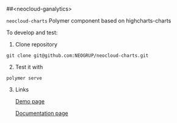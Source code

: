 ##&lt;neocloud-ganalytics&gt;

`neocloud-charts` Polymer component based on highcharts-charts

To develop and test:

1. Clone repository
```
git clone git@github.com:NEOGRUP/neocloud-charts.git
```
2. Test it with
```
polymer serve
```
3. Links

   [Demo page](http://localhost:8000/components/neocloud-charts/demo)
  
   [Documentation page](http://localhost:8000/components/neocloud-charts/)


